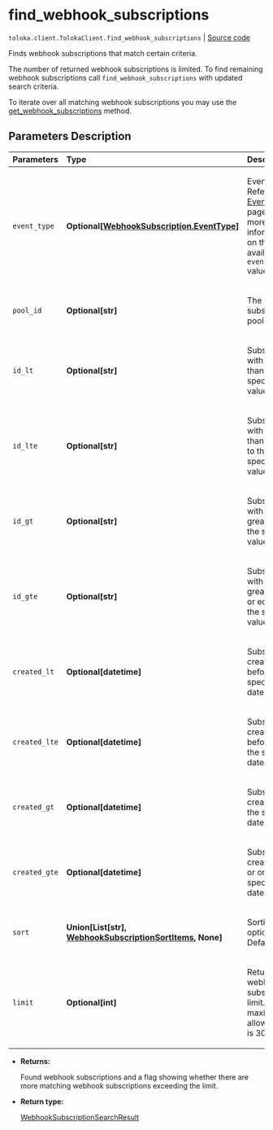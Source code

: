 # find_webhook_subscriptions
`toloka.client.TolokaClient.find_webhook_subscriptions` | [Source code](https://github.com/Toloka/toloka-kit/blob/v1.2.0.post1/src/client/__init__.py#L3538)

Finds webhook subscriptions that match certain criteria.


The number of returned webhook subscriptions is limited. To find remaining webhook subscriptions call `find_webhook_subscriptions` with updated search criteria.

To iterate over all matching webhook subscriptions you may use the [get_webhook_subscriptions](toloka.client.TolokaClient.get_webhook_subscriptions.md) method.

## Parameters Description

| Parameters | Type | Description |
| :----------| :----| :-----------|
`event_type`|**Optional\[[WebhookSubscription.EventType](toloka.client.webhook_subscription.WebhookSubscription.EventType.md)\]**|<p>Event type. Refer to the [EventType](toloka.client.webhook_subscription.WebhookSubscription.EventType.md) page for more information on the available `event_type` values.</p>
`pool_id`|**Optional\[str\]**|<p>The ID of a subscribed pool.</p>
`id_lt`|**Optional\[str\]**|<p>Subscriptions with IDs less than the specified value.</p>
`id_lte`|**Optional\[str\]**|<p>Subscriptions with IDs less than or equal to the specified value.</p>
`id_gt`|**Optional\[str\]**|<p>Subscriptions with IDs greater than the specified value.</p>
`id_gte`|**Optional\[str\]**|<p>Subscriptions with IDs greater than or equal to the specified value.</p>
`created_lt`|**Optional\[datetime\]**|<p>Subscriptions created before the specified date.</p>
`created_lte`|**Optional\[datetime\]**|<p>Subscriptions created before or on the specified date.</p>
`created_gt`|**Optional\[datetime\]**|<p>Subscriptions created after the specified date.</p>
`created_gte`|**Optional\[datetime\]**|<p>Subscriptions created after or on the specified date.</p>
`sort`|**Union\[List\[str\], [WebhookSubscriptionSortItems](toloka.client.search_requests.WebhookSubscriptionSortItems.md), None\]**|<p>Sorting options. Default: `None`.</p>
`limit`|**Optional\[int\]**|<p>Returned webhook subscriptions limit. The maximum allowed limit is 300.</p>

* **Returns:**

  Found webhook subscriptions and a flag showing whether there are more matching webhook subscriptions exceeding the limit.

* **Return type:**

  [WebhookSubscriptionSearchResult](toloka.client.search_results.WebhookSubscriptionSearchResult.md)
